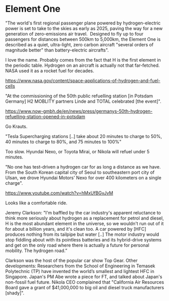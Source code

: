 # Element One

"The world's first regional passenger plane powered by hydrogen-electric power is set to take to the skies as early as 2025, paving the way for a new generation of zero-emissions air travel.  Designed to fly up to four passengers for distances between 500km to 5,000km, the Element One is described as a quiet, ultra-light, zero carbon aircraft "several orders of magnitude better" than battery-electric aircrafts".

I love the name. Probably comes from the fact that H is the first element in the periodic table. Hydrogen on an aircraft is actually not that far-fetched. NASA used it as a rocket fuel for decades.

https://www.nasa.gov/content/space-applications-of-hydrogen-and-fuel-cells

"At the commissioning of the 50th public refuelling station [in
Potsdam Germany] H2 MOBLITY partners Linde and TOTAL celebrated [the
event]".

https://www.now-gmbh.de/en/news/press/germanys-50th-hydrogen-refuelling-station-opened-in-potsdam

Go Krauts.

"Tesla Supercharging stations [..] take about 20 minutes to charge to 50%, 40 minutes to charge to 80%, and 75 minutes to 100%"

Too slow. Hyundai Nexo, or Toyota Mirai, or Nikola will refuel under 5 minutes.

"No one has test-driven a hydrogen car for as long a distance as we have. From the South Korean capital city of Seoul to southeastern port city of Ulsan, we drove Hyundai Motors' Nexo for over 400 kilometers on a single charge".

https://www.youtube.com/watch?v=hMxUfBGvJvM

Looks like a comfortable ride.

Jeremy Clarkson: "I'm baffled by the car industry's apparent reluctance to think more seriously about hydrogen as a replacement for petrol and diesel, H is the most abundant element in the universe, so we wouldn't run out of it for about a billion years, and it's clean too. A car powered by [HFC] produces nothing from its tailpipe but water [..] The motor industry would stop fiddling about with its pointless batteries and its hybrid-drive systems and get on the only road where there is actually a future for personal mobility. The hydrogen road.”

Clarkson was the host of the popular car show Top Gear.
Other developments: Researchers from the School of Engineering in Temasek Polytechnic (TP) have invented the world’s smallest and lightest HFC in Singapore. Japan's PM Abe wrote a piece for FT, and talked about Japan's non-fossil fuel future. Nikola CEO complained that "California Air Resources Board gave a grant of $41,000,000 to big oil and diesel truck manufacturers [shady]". 











